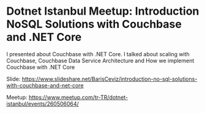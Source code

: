 # Dotnet Istanbul Meetup: Introduction NoSQL Solutions with Couchbase and .NET Core

I presented about Couchbase with .NET Core. I talked about scaling with Couchbase, Couchbase Data Service Architecture and How we implement Couchbase with .NET Core 

Slide: https://www.slideshare.net/BarisCeviz/introduction-no-sql-solutions-with-couchbase-and-net-core

Meetup: https://www.meetup.com/tr-TR/dotnet-istanbul/events/260506064/
